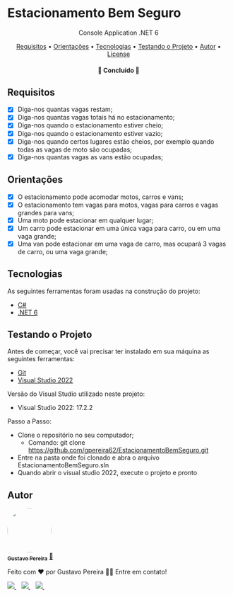 <h1>Estacionamento Bem Seguro</h1>

<p align="center">Console Application .NET 6</p>

<p align="center">
 <a href="#Requisitos">Requisitos</a> •
 <a href="#Requisitos">Orientações</a> •
 <a href="#Tecnologias">Tecnologias</a> •
 <a href="#Testando-a-API">Testando o Projeto</a> •
 <a href="#Autor">Autor</a> •
 <a href="#License">License</a>
</p>

<h4 align="center">
	🚀 Concluído 🚀
</h4>

## Requisitos

- [x] Diga-nos quantas vagas restam;
- [x] Diga-nos quantas vagas totais há no estacionamento;
- [x] Diga-nos quando o estacionamento estiver cheio;
- [x] Diga-nos quando o estacionamento estiver vazio;
- [x] Diga-nos quando certos lugares estão cheios, por exemplo quando todas as vagas de moto são ocupadas;
- [x] Diga-nos quantas vagas as vans estão ocupadas;

## Orientações

- [x] O estacionamento pode acomodar motos, carros e vans;
- [x] O estacionamento tem vagas para motos, vagas para carros e vagas grandes para vans;
- [x] Uma moto pode estacionar em qualquer lugar;
- [x] Um carro pode estacionar em uma única vaga para carro, ou em uma vaga grande;
- [x] Uma van pode estacionar em uma vaga de carro, mas ocupará 3 vagas de carro, ou uma vaga grande;

## Tecnologias

As seguintes ferramentas foram usadas na construção do projeto:

- [C#](https://docs.microsoft.com/pt-br/dotnet/csharp/)
- [.NET 6](https://learn.microsoft.com/pt-br/dotnet/core/whats-new/dotnet-6)

## Testando o Projeto

Antes de começar, você vai precisar ter instalado em sua máquina as seguintes ferramentas:

- [Git](https://git-scm.com)
- [Visual Studio 2022](https://visualstudio.microsoft.com/pt-br/downloads/)

Versão do Visual Studio utilizado neste projeto: 
- Visual Studio 2022: 17.2.2

Passo a Passo:

- Clone o repositório no seu computador; 
    - Comando: git clone https://github.com/gpereira62/EstacionamentoBemSeguro.git
- Entre na pasta onde foi clonado e abra o arquivo EstacionamentoBemSeguro.sln
- Quando abrir o visual studio 2022, execute o projeto e pronto

## Autor

<a href=https://www.linkedin.com/in/gustavo-pereira-18302316a/>
 <img style="border-radius: 50%;" src="https://media-exp1.licdn.com/dms/image/C4D03AQFICCCMopiLcQ/profile-displayphoto-shrink_200_200/0/1569797034513?e=1634774400&v=beta&t=368E-ErqfgKrjdb6b0Duk07Ic1q9QFbL0vQRwnkq7Og" width="100px;" alt=""/>
 <br />
 <sub><b>Gustavo Pereira</b></sub></a> <a href="https://www.linkedin.com/in/gustavo-pereira-18302316a/" title="Linkedin">🚀</a>


Feito com ❤️ por Gustavo Pereira 👋🏽 Entre em contato!

  <a href="https://www.linkedin.com/in/gustavo-pereira-18302316a/">
    <img src="https://img.shields.io/badge/linkedin-%230077B5.svg?&style=for-the-badge&logo=linkedin&logoColor=white" />
  </a>&nbsp;&nbsp;
  <a href="https://instagram.com/gustavops_dds">
    <img src="https://img.shields.io/badge/instagram-%23E4405F.svg?&style=for-the-badge&logo=instagram&logoColor=white" />        
  </a>&nbsp;&nbsp;
  <a href="mailto:gustavopereirasantos@hotmail.com">
    <img src="https://img.shields.io/badge/Microsoft_Outlook-0078D4?style=for-the-badge&logo=microsoft-outlook&logoColor=white" />        
  </a>&nbsp;&nbsp;
